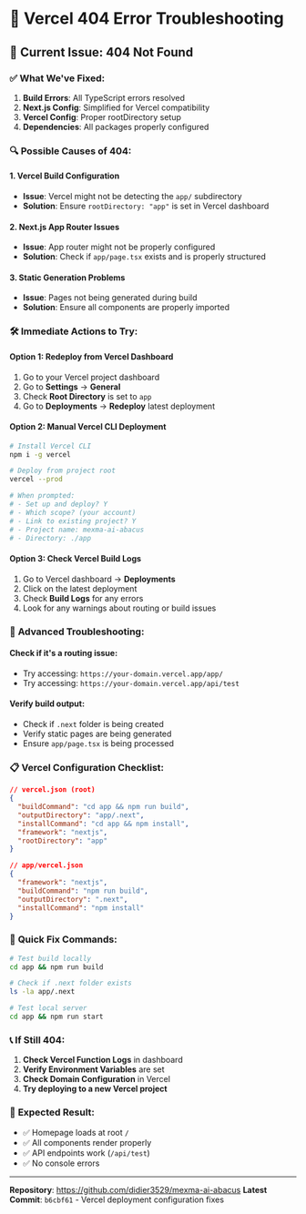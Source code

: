 # 🔧 Vercel 404 Error Troubleshooting

## 🚨 Current Issue: 404 Not Found

### ✅ What We've Fixed:
1. **Build Errors**: All TypeScript errors resolved
2. **Next.js Config**: Simplified for Vercel compatibility
3. **Vercel Config**: Proper rootDirectory setup
4. **Dependencies**: All packages properly configured

### 🔍 Possible Causes of 404:

#### 1. **Vercel Build Configuration**
- **Issue**: Vercel might not be detecting the `app/` subdirectory
- **Solution**: Ensure `rootDirectory: "app"` is set in Vercel dashboard

#### 2. **Next.js App Router Issues**
- **Issue**: App router might not be properly configured
- **Solution**: Check if `app/page.tsx` exists and is properly structured

#### 3. **Static Generation Problems**
- **Issue**: Pages not being generated during build
- **Solution**: Ensure all components are properly imported

### 🛠️ **Immediate Actions to Try:**

#### **Option 1: Redeploy from Vercel Dashboard**
1. Go to your Vercel project dashboard
2. Go to **Settings** → **General**
3. Check **Root Directory** is set to `app`
4. Go to **Deployments** → **Redeploy** latest deployment

#### **Option 2: Manual Vercel CLI Deployment**
```bash
# Install Vercel CLI
npm i -g vercel

# Deploy from project root
vercel --prod

# When prompted:
# - Set up and deploy? Y
# - Which scope? (your account)
# - Link to existing project? Y
# - Project name: mexma-ai-abacus
# - Directory: ./app
```

#### **Option 3: Check Vercel Build Logs**
1. Go to Vercel dashboard → **Deployments**
2. Click on the latest deployment
3. Check **Build Logs** for any errors
4. Look for any warnings about routing or build issues

### 🔧 **Advanced Troubleshooting:**

#### **Check if it's a routing issue:**
- Try accessing: `https://your-domain.vercel.app/app/`
- Try accessing: `https://your-domain.vercel.app/api/test`

#### **Verify build output:**
- Check if `.next` folder is being created
- Verify static pages are being generated
- Ensure `app/page.tsx` is being processed

### 📋 **Vercel Configuration Checklist:**

```json
// vercel.json (root)
{
  "buildCommand": "cd app && npm run build",
  "outputDirectory": "app/.next", 
  "installCommand": "cd app && npm install",
  "framework": "nextjs",
  "rootDirectory": "app"
}
```

```json
// app/vercel.json
{
  "framework": "nextjs",
  "buildCommand": "npm run build",
  "outputDirectory": ".next",
  "installCommand": "npm install"
}
```

### 🚀 **Quick Fix Commands:**

```bash
# Test build locally
cd app && npm run build

# Check if .next folder exists
ls -la app/.next

# Test local server
cd app && npm run start
```

### 📞 **If Still 404:**

1. **Check Vercel Function Logs** in dashboard
2. **Verify Environment Variables** are set
3. **Check Domain Configuration** in Vercel
4. **Try deploying to a new Vercel project**

### 🎯 **Expected Result:**
- ✅ Homepage loads at root `/`
- ✅ All components render properly
- ✅ API endpoints work (`/api/test`)
- ✅ No console errors

---

**Repository**: https://github.com/didier3529/mexma-ai-abacus
**Latest Commit**: `b6cbf61` - Vercel deployment configuration fixes
